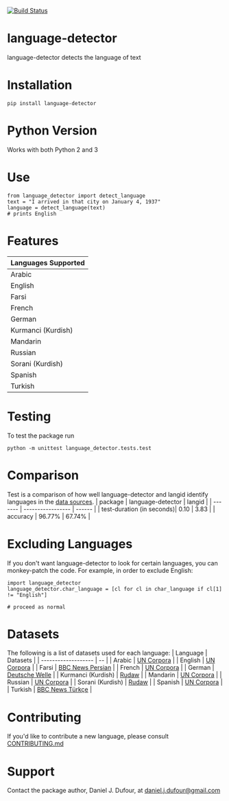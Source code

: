 [![Build Status](https://travis-ci.org/DanielJDufour/language-detector.svg?branch=master)](https://travis-ci.org/DanielJDufour/language-detector)

# language-detector
language-detector detects the language of text

# Installation
```
pip install language-detector
```

# Python Version
Works with both Python 2 and 3

# Use
```
from language_detector import detect_language
text = "I arrived in that city on January 4, 1937"
language = detect_language(text)
# prints English
```

# Features
| Languages Supported |
| ------------------- |
| Arabic |
| English |
| Farsi |
| French |
| German |
| Kurmanci (Kurdish) |
| Mandarin |
| Russian |
| Sorani (Kurdish) |
| Spanish |
| Turkish |

# Testing
To test the package run
```
python -m unittest language_detector.tests.test
```

# Comparison
Test is a comparison of how well language-detector and langid identify languages in the [data sources](language_detector/prep/sources).
| package | language-detector | langid |
| ------- | ----------------- | ------ |
| test-duration (in seconds)| 0.10 | 3.83 |
| accuracy | 96.77% | 67.74% |


# Excluding Languages
If you don't want language-detector to look for certain languages, you can monkey-patch the code.  For example, in order to exclude English:
```
import language_detector
language_detector.char_language = [cl for cl in char_language if cl[1] != "English"]

# proceed as normal
``` 

# Datasets
The following is a list of datasets used for each language:
| Language | Datasets |
| ------------------- | -- |
| Arabic | [UN Corpora](http://www.uncorpora.org/) |
| English |  [UN Corpora](http://www.uncorpora.org/) |
| Farsi | [BBC News Persian](https://www.bbc.com/persian) | 
| French | [UN Corpora](http://www.uncorpora.org/) |
| German | [Deutsche Welle](https://www.dw.com/de) |
| Kurmanci (Kurdish) | [Rudaw](https://rudaw.net/kurmanci) |
| Mandarin | [UN Corpora](http://www.uncorpora.org/) |
| Russian | [UN Corpora](http://www.uncorpora.org/) |
| Sorani (Kurdish) | [Rudaw](https://www.rudaw.net/sorani) |
| Spanish | [UN Corpora](http://www.uncorpora.org/) |
| Turkish | [BBC News Türkçe](https://www.bbc.com/turkce) | 

# Contributing
If you'd like to contribute a new language, please consult [CONTRIBUTING.md](CONTRIBUTING.md)

# Support
Contact the package author, Daniel J. Dufour, at daniel.j.dufour@gmail.com
